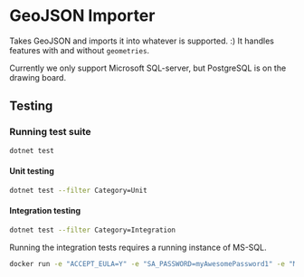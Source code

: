 # GeoJSON Importer

Takes GeoJSON and imports it into whatever is supported. :) It handles features with and without `geometries`.

Currently we only support Microsoft SQL-server, but PostgreSQL is on the drawing board.

## Testing

### Running test suite

```sh
dotnet test
```

#### Unit testing

```sh
dotnet test --filter Category=Unit
```

#### Integration testing

```sh
dotnet test --filter Category=Integration
```

Running the integration tests requires a running instance of MS-SQL.

```sh
docker run -e "ACCEPT_EULA=Y" -e "SA_PASSWORD=myAwesomePassword1" -e "MSSQL_AGENT_ENABLED=True"  -p 1433:1433 -d  mcr.microsoft.com/mssql/server:2019-CU13-ubuntu-20.04
```
